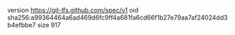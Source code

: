 version https://git-lfs.github.com/spec/v1
oid sha256:a99364464a6ad469d6fc9ff4a681fa6cd66f1b27e79aa7af24024dd3b4efbbe7
size 917
